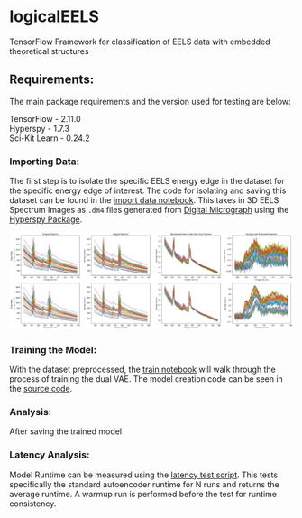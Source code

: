 # logicalEELS
TensorFlow Framework for classification of EELS data with embedded theoretical structures

## Requirements:

The main package requirements and the version used for testing are below:

TensorFlow - 2.11.0\
Hyperspy - 1.7.3\
Sci-Kit Learn - 0.24.2

### Importing Data:

The first step is to isolate the specific EELS energy edge in the dataset for the specific energy edge of interest. The code for isolating and saving this dataset can be found in the [import data notebook](./import_eels_dataset.ipynb). This takes in 3D EELS Spectrum Images as `.dm4` files generated from [Digital Micrograph](https://www.gatan.com/products/tem-analysis/gatan-microscopy-suite-software) using the [Hyperspy Package](https://hyperspy.org).

![EELS Plots at different preprocessing steps](./imgs/DataImport.jpg)

### Training the Model:

With the dataset preprocessed, the [train notebook](./train.ipynb) will walk through the process of training the dual VAE. The model creation code can be seen in the [source code](./logicalEELS/models.py).

### Analysis:

After saving the trained model

### Latency Analysis:

Model Runtime can be measured using the [latency test script](./latency_test.py). This tests specifically the standard autoencoder runtime for N runs and returns the average runtime. A warmup run is performed before the test for runtime consistency.